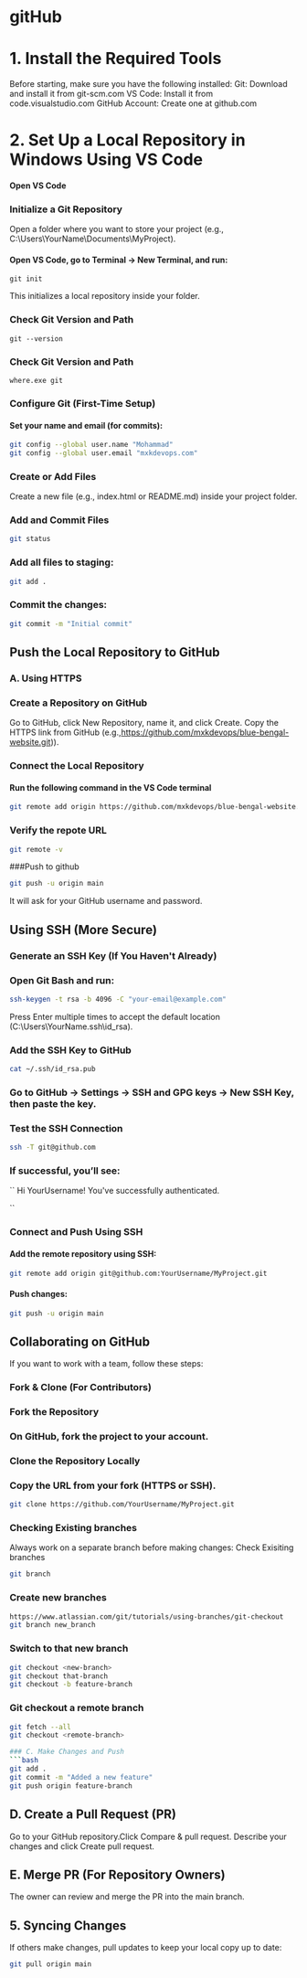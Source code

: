 # gitHub
# 1. Install the Required Tools

Before starting, make sure you have the following installed:
Git: Download and install it from git-scm.com
VS Code: Install it from code.visualstudio.com
GitHub Account: Create one at github.com

# 2. Set Up a Local Repository in Windows Using VS Code

#### Open VS Code
### Initialize a Git Repository

Open a folder where you want to store your project (e.g., C:\Users\YourName\Documents\MyProject).

#### Open VS Code, go to Terminal → New Terminal, and run:

```base
git init

```
This initializes a local repository inside your folder.

### Check Git Version and Path

```base
git --version
```
### Check Git Version and Path
```base
where.exe git
```
### Configure Git (First-Time Setup)
#### Set your name and email (for commits):

```bash
git config --global user.name "Mohammad"
git config --global user.email "mxkdevops.com"

```
###  Create or Add Files
Create a new file (e.g., index.html or README.md) inside your project folder.
### Add and Commit Files
```bash
git status
```
### Add all files to staging:
```bash
git add .
```

### Commit the changes:
```bash
git commit -m "Initial commit"
```

## Push the Local Repository to GitHub
###  A. Using HTTPS
### Create a Repository on GitHub

Go to GitHub, click New Repository, name it, and click Create.
Copy the HTTPS link from GitHub (e.g.,https://github.com/mxkdevops/blue-bengal-website.git)).

### Connect the Local Repository
####  Run the following command in the VS Code terminal
```bash
git remote add origin https://github.com/mxkdevops/blue-bengal-website.git

```
### Verify the repote URL
```bash
git remote -v
```
###Push to github 
```bash
git push -u origin main
```
It will ask for your GitHub username and password.

## Using SSH (More Secure)
### Generate an SSH Key (If You Haven't Already)

### Open Git Bash and run:
```bash
ssh-keygen -t rsa -b 4096 -C "your-email@example.com"
```
Press Enter multiple times to accept the default location (C:\Users\YourName\.ssh\id_rsa).

### Add the SSH Key to GitHub
```bash
cat ~/.ssh/id_rsa.pub
```

### Go to GitHub → Settings → SSH and GPG keys → New SSH Key, then paste the key.
### Test the SSH Connection

```bash
ssh -T git@github.com
```
### If successful, you’ll see:
``
Hi YourUsername! You've successfully authenticated.

``

### Connect and Push Using SSH
#### Add the remote repository using SSH:
```bash
git remote add origin git@github.com:YourUsername/MyProject.git
```
#### Push changes:
```bash
git push -u origin main

```
## Collaborating on GitHub
If you want to work with a team, follow these steps:

### Fork & Clone (For Contributors)
### Fork the Repository
### On GitHub, fork the project to your account.
### Clone the Repository Locally
### Copy the URL from your fork (HTTPS or SSH).
```bash
git clone https://github.com/YourUsername/MyProject.git
```
### Checking Existing branches
Always work on a separate branch before making changes: Check Exisiting branches 
```bash
git branch 
```
### Create new branches
```bash
https://www.atlassian.com/git/tutorials/using-branches/git-checkout
git branch new_branch
```
### Switch to that new branch
```bash
git checkout <new-branch>
git checkout that-branch
git checkout -b feature-branch
```
### Git checkout a remote branch
```bash
git fetch --all
git checkout <remote-branch>

### C. Make Changes and Push
```bash 
git add .
git commit -m "Added a new feature"
git push origin feature-branch

```


## D. Create a Pull Request (PR)
 Go to your GitHub repository.Click Compare & pull request.
 Describe your changes and click Create pull request.
## E. Merge PR (For Repository Owners)
The owner can review and merge the PR into the main branch.
## 5. Syncing Changes
If others make changes, pull updates to keep your local copy up to date:
```bash
git pull origin main
```
